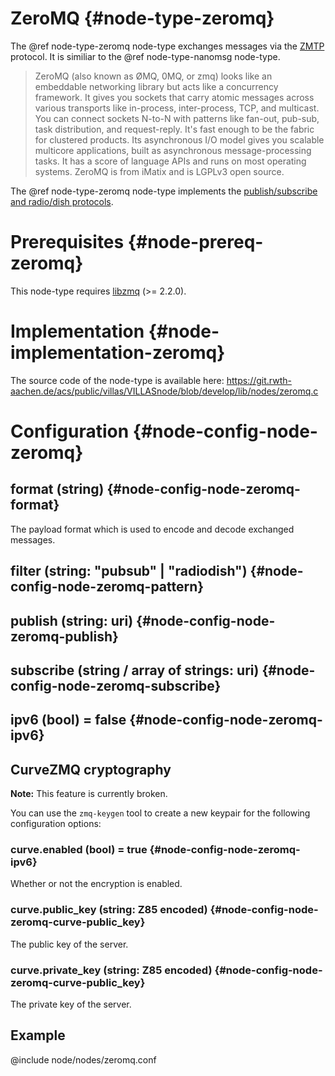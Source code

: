 # ZeroMQ {#node-type-zeromq}

The @ref node-type-zeromq node-type exchanges messages via the [ZMTP](https://rfc.zeromq.org/spec:23/ZMTP/) protocol.
It is similiar to the @ref node-type-nanomsg node-type.

> ZeroMQ (also known as ØMQ, 0MQ, or zmq) looks like an embeddable networking library but acts like a concurrency framework. It gives you sockets that carry atomic messages across various transports like in-process, inter-process, TCP, and multicast. You can connect sockets N-to-N with patterns like fan-out, pub-sub, task distribution, and request-reply. It's fast enough to be the fabric for clustered products. Its asynchronous I/O model gives you scalable multicore applications, built as asynchronous message-processing tasks. It has a score of language APIs and runs on most operating systems. ZeroMQ is from iMatix and is LGPLv3 open source.

The @ref node-type-zeromq node-type implements the [publish/subscribe and radio/dish protocols](http://api.zeromq.org/4-2:zmq-socket).

# Prerequisites {#node-prereq-zeromq}

This node-type requires [libzmq](http://zeromq.org) (>= 2.2.0).

# Implementation {#node-implementation-zeromq}

The source code of the node-type is available here:
https://git.rwth-aachen.de/acs/public/villas/VILLASnode/blob/develop/lib/nodes/zeromq.c

# Configuration {#node-config-node-zeromq}

## format (string) {#node-config-node-zeromq-format}

The payload format which is used to encode and decode exchanged messages.

## filter (string: "pubsub" | "radiodish") {#node-config-node-zeromq-pattern}

## publish (string: uri) {#node-config-node-zeromq-publish}

## subscribe (string / array of strings: uri) {#node-config-node-zeromq-subscribe}

## ipv6 (bool) = false {#node-config-node-zeromq-ipv6}

## CurveZMQ cryptography

**Note:** This feature is currently broken.

You can use the `zmq-keygen` tool to create a new keypair for the following configuration options:

### curve.enabled (bool) = true {#node-config-node-zeromq-ipv6}

Whether or not the encryption is enabled.

### curve.public_key (string: Z85 encoded) {#node-config-node-zeromq-curve-public_key}

The public key of the server.

### curve.private_key (string: Z85 encoded) {#node-config-node-zeromq-curve-public_key}

The private key of the server.

## Example

@include node/nodes/zeromq.conf
